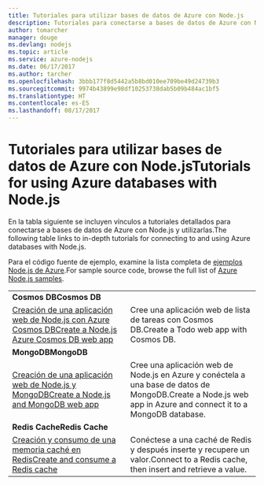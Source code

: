 ```yaml
---
title: Tutoriales para utilizar bases de datos de Azure con Node.js
description: Tutoriales para conectarse a bases de datos de Azure con Node.js y utilizarlas
author: tomarcher
manager: douge
ms.devlang: nodejs
ms.topic: article
ms.service: azure-nodejs
ms.date: 06/17/2017
ms.author: tarcher
ms.openlocfilehash: 3bbb177f8d5442a5b8bd010ee709be49d24739b3
ms.sourcegitcommit: 9974b43899e98df10253738dab5b09b484ac1bf5
ms.translationtype: HT
ms.contentlocale: es-ES
ms.lasthandoff: 08/17/2017
---
```

# <a name="tutorials-for-using-azure-databases-with-nodejs"></a><span data-ttu-id="5318d-103">Tutoriales para utilizar bases de datos de Azure con Node.js</span><span class="sxs-lookup"><span data-stu-id="5318d-103">Tutorials for using Azure databases with Node.js</span></span>

<span data-ttu-id="5318d-104">En la tabla siguiente se incluyen vínculos a tutoriales detallados para conectarse a bases de datos de Azure con Node.js y utilizarlas.</span><span class="sxs-lookup"><span data-stu-id="5318d-104">The following table links to in-depth tutorials for connecting to and using Azure databases with Node.js.</span></span> 

<span data-ttu-id="5318d-105">Para el código fuente de ejemplo, examine la lista completa de [ejemplos Node.js de Azure](https://azure.microsoft.com/resources/samples/?term=nodejs).</span><span class="sxs-lookup"><span data-stu-id="5318d-105">For sample source code, browse the full list of [Azure Node.js samples](https://azure.microsoft.com/resources/samples/?term=nodejs).</span></span>

| | |
|---|---|
| <span data-ttu-id="5318d-106">**Cosmos DB**</span><span class="sxs-lookup"><span data-stu-id="5318d-106">**Cosmos DB**</span></span> ||
| [<span data-ttu-id="5318d-107">Creación de una aplicación web de Node.js con Azure Cosmos DB</span><span class="sxs-lookup"><span data-stu-id="5318d-107">Create a Node.js Azure Cosmos DB web app</span></span>](http://docs.microsoft.com/azure/documentdb/documentdb-nodejs-application?toc=/azure/node/toc.json&bc=/azure/node/toc.json) | <span data-ttu-id="5318d-108">Cree una aplicación web de lista de tareas con Cosmos DB.</span><span class="sxs-lookup"><span data-stu-id="5318d-108">Create a Todo web app with Cosmos DB.</span></span>  |
| <span data-ttu-id="5318d-109">**MongoDB**</span><span class="sxs-lookup"><span data-stu-id="5318d-109">**MongoDB**</span></span> ||
| [<span data-ttu-id="5318d-110">Creación de una aplicación web de Node.js y MongoDB</span><span class="sxs-lookup"><span data-stu-id="5318d-110">Create a Node.js and MongoDB web app</span></span>](http://docs.microsoft.com/azure/app-service-web/app-service-web-tutorial-nodejs-mongodb-app?toc=/azure/node/toc.json&bc=/azure/node/toc.json) | <span data-ttu-id="5318d-111">Cree una aplicación web de Node.js en Azure y conéctela a una base de datos de MongoDB.</span><span class="sxs-lookup"><span data-stu-id="5318d-111">Create a Node.js web app in Azure and connect it to a MongoDB database.</span></span>  |
| <span data-ttu-id="5318d-112">**Redis Cache**</span><span class="sxs-lookup"><span data-stu-id="5318d-112">**Redis Cache**</span></span> | |
| [<span data-ttu-id="5318d-113">Creación y consumo de una memoria caché en Redis</span><span class="sxs-lookup"><span data-stu-id="5318d-113">Create and consume a Redis cache</span></span>](http://docs.microsoft.com/azure/redis-cache/cache-nodejs-get-started?toc=/azure/node/toc.json&bc=/azure/node/toc.json) | <span data-ttu-id="5318d-114">Conéctese a una caché de Redis y después inserte y recupere un valor.</span><span class="sxs-lookup"><span data-stu-id="5318d-114">Connect to a Redis cache, then insert and retrieve a value.</span></span>
